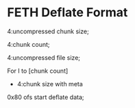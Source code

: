 # FETH Deflate Format
4:uncompressed chunk size;

4:chunk count;

4:uncompressed file size;

For I to [chunk count]

* 4:chunk size with meta

0x80 ofs start deflate data;
